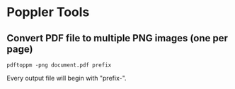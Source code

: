 # Poppler Tools

## Convert PDF file to multiple PNG images (one per page)

`pdftoppm -png document.pdf prefix`

Every output file will begin with "prefix-".
